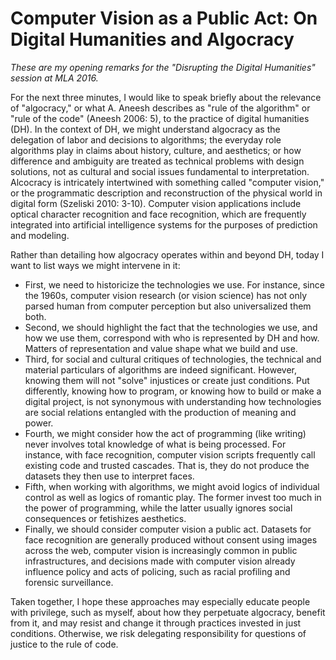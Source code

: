 # Computer Vision as a Public Act: On Digital Humanities and Algocracy 

*These are my opening remarks for the "Disrupting the Digital Humanities" session at MLA 2016.* 

For the next three minutes, I would like to speak briefly about the relevance of "algocracy," or what A. Aneesh describes as "rule of the algorithm" or "rule of the code" (Aneesh 2006: 5), to the practice of digital humanities (DH). In the context of DH, we might understand algocracy as the delegation of labor and decisions to algorithms; the everyday role algorithms play in claims about history, culture, and aesthetics; or how difference and ambiguity are treated as technical problems with design solutions, not as cultural and social issues fundamental to interpretation. Alcocracy is intricately intertwined with something called "computer vision," or the programmatic description and reconstruction of the physical world in digital form (Szeliski 2010: 3-10). Computer vision applications include optical character recognition and face recognition, which are frequently integrated into artificial intelligence systems for the purposes of prediction and modeling.  

Rather than detailing how algocracy operates within and beyond DH, today I want to list ways we might intervene in it: 

* First, we need to historicize the technologies we use. For instance, since the 1960s, computer vision research (or vision science) has not only parsed human from computer perception but also universalized them both.  
* Second, we should highlight the fact that the technologies we use, and how we use them, correspond with who is represented by DH and how. Matters of representation and value shape what we build and use. 
* Third, for social and cultural critiques of technologies, the technical and material particulars of algorithms are indeed significant. However, knowing them will not "solve" injustices or create just conditions. Put differently, knowing how to program, or knowing how to build or make a digital project, is not synonymous with understanding how technologies are social relations entangled with the production of meaning and power. 
* Fourth, we might consider how the act of programming (like writing) never involves total knowledge of what is being processed. For instance, with face recognition, computer vision scripts frequently call existing code and trusted cascades. That is, they do not produce the datasets they then use to interpret faces. 
* Fifth, when working with algorithms, we might avoid logics of individual control as well as logics of romantic play. The former invest too much in the power of programming, while the latter usually ignores social consequences or fetishizes aesthetics. 
* Finally, we should consider computer vision a public act. Datasets for face recognition are generally produced without consent using images across the web, computer vision is increasingly common in public infrastructures, and decisions made with computer vision already influence policy and acts of policing, such as racial profiling and forensic surveillance. 

Taken together, I hope these approaches may especially educate people with privilege, such as myself, about how they perpetuate algocracy, benefit from it, and may resist and change it through practices invested in just conditions. Otherwise, we risk delegating responsibility for questions of justice to the rule of code. 
